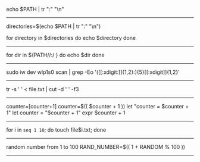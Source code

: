echo $PATH | tr ":" "\n"

--------------

directories=$(echo $PATH | tr ":" "\n")

for directory in $directories
do
    echo $directory
done

--------------

for dir in ${PATH//:/ }
do
    echo $dir
done

--------------

sudo iw dev wlp1s0 scan | grep -Eo '([[:xdigit:]]{1,2}:){5}[[:xdigit]]{1,2}'

--------------

tr -s ' ' < file.txt | cut -d ' ' -f3

--------------

counter=$[$counter+1]
counter=$(( $counter + 1 ))
let "counter = $counter + 1"
let counter = "$counter + 1"
expr $counter + 1


---------------

for i in `seq 1 10`; do touch file$i.txt; done

---------------

random number from 1 to 100
RAND_NUMBER=$(( 1 + RANDOM % 100 ))

------------------------------------
